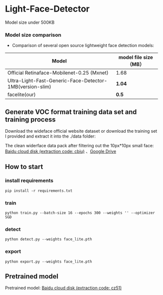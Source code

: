 # Light-Face-Detector

Model size under 500KB

### Model size comparison
- Comparison of several open source lightweight face detection models:

Model|model file size（MB）
------|--------
Official Retinaface-Mobilenet-0.25 (Mxnet) | 1.68
Ultra-Light-Fast-Generic-Face-Detector-1MB(version-slim)| **1.04**
facelite(our)| **0.5** 

## Generate VOC format training data set and training process

Download the wideface official website dataset or download the training set I provided and extract it into the ./data folder:

   The clean widerface data pack after filtering out the 10px*10px small face: [Baidu cloud disk (extraction code: cbiu)](https://pan.baidu.com/s/1MR0ZOKHUP_ArILjbAn03sw) 、[Google Drive](https://drive.google.com/open?id=1OBY-Pk5hkcVBX1dRBOeLI4e4OCvqJRnH )


## How to start

### install requirements
```Shell
pip install -r requirements.txt
```

### train
```Shell
python train.py --batch-size 16 --epochs 300 --weights '' --optimizer SGD
```

### detect
```Shell
python detect.py --weights face_lite.pth 
```

### export
```Shell
python export.py --weights face_lite.pth 
```

## Pretrained model

Pretrained model: [Baidu cloud disk (extraction code: cz51)](https://pan.baidu.com/s/1L8Ut0QTTAPPPmV2qG6XhEg)
